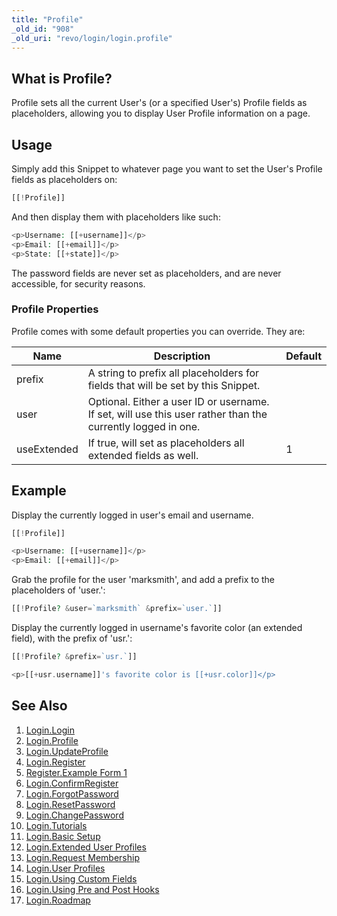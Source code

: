 ```yaml
---
title: "Profile"
_old_id: "908"
_old_uri: "revo/login/login.profile"
---
```


## What is Profile? 

Profile sets all the current User's (or a specified User's) Profile fields as placeholders, allowing you to display User Profile information on a page.

## Usage 

Simply add this Snippet to whatever page you want to set the User's Profile fields as placeholders on:

``` php 
[[!Profile]]
```

And then display them with placeholders like such:

``` php 
<p>Username: [[+username]]</p>
<p>Email: [[+email]]</p>
<p>State: [[+state]]</p>
```

The password fields are never set as placeholders, and are never accessible, for security reasons. 

### Profile Properties 

Profile comes with some default properties you can override. They are:

| Name        | Description                                                                                                 | Default |
| ----------- | ----------------------------------------------------------------------------------------------------------- | ------- |
| prefix      | A string to prefix all placeholders for fields that will be set by this Snippet.                            |         |
| user        | Optional. Either a user ID or username. If set, will use this user rather than the currently logged in one. |         |
| useExtended | If true, will set as placeholders all extended fields as well.                                              | 1       |

## Example 

Display the currently logged in user's email and username.

``` php 
[[!Profile]]

<p>Username: [[+username]]</p>
<p>Email: [[+email]]</p>
```

Grab the profile for the user 'marksmith', and add a prefix to the placeholders of 'user.':

``` php 
[[!Profile? &user=`marksmith` &prefix=`user.`]]
```

Display the currently logged in username's favorite color (an extended field), with the prefix of 'usr.':

``` php 
[[!Profile? &prefix=`usr.`]]

<p>[[+usr.username]]'s favorite color is [[+usr.color]]</p>
```

## See Also 

1. [Login.Login](extras/login/login.login)
2. [Login.Profile](extras/login/login.profile)
3. [Login.UpdateProfile](extras/login/login.updateprofile)
4. [Login.Register](extras/login/login.register)
  1. [Register.Example Form 1](extras/login/login.register/register.example-form-1)
5. [Login.ConfirmRegister](extras/login/login.confirmregister)
6. [Login.ForgotPassword](extras/login/login.forgotpassword)
7. [Login.ResetPassword](extras/login/login.resetpassword)
8. [Login.ChangePassword](extras/login/login.changepassword)
9. [Login.Tutorials](extras/login/login.tutorials)
  2. [Login.Basic Setup](extras/login/login.tutorials/login.basic-setup)
  3. [Login.Extended User Profiles](extras/login/login.tutorials/login.extended-user-profiles)
  4. [Login.Request Membership](extras/login/login.tutorials/login.request-membership)
  5. [Login.User Profiles](extras/login/login.tutorials/login.user-profiles)
  6. [Login.Using Custom Fields](extras/login/login.tutorials/login.using-custom-fields)
  7. [Login.Using Pre and Post Hooks](extras/login/login.tutorials/login.using-pre-and-post-hooks)
10. [Login.Roadmap](extras/login/login.roadmap)